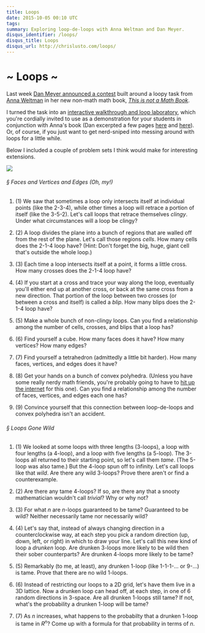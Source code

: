 ```yaml
---
title: Loops
date: 2015-10-05 00:10 UTC
tags:
summary: Exploring loop-de-loops with Anna Weltman and Dan Meyer.
disqus_identifier: /loops/
disqus_title: Loops
disqus_url: http://chrislusto.com/loops/
---
```


# ~ Loops ~
Last week [Dan Meyer announced a contest](http://blog.mrmeyer.com/2015/our-fall-contest-this-is-not-a-math-book/) built around a loopy task from [Anna Weltman](https://twitter.com/annaweltman) in her new non-math math book, [_This is not a Math Book_](http://new.myubam.com/p/5003/this-is-not-a-math-book).

I turned the task into an [interactive walkthrough and loop laboratory](http://dev.chrislusto.com/loops/), which you're cordially invited to use as a demonstration for your students in conjunction with Anna's book (Dan excerpted a few pages [here](http://blog.mrmeyer.com/wp-content/uploads/instructionpage.pdf) and [here](http://blog.mrmeyer.com/wp-content/uploads/instructionpage.pdf)). Or, of course, if you just want to get nerd-sniped into messing around with loops for a little while.

Below I included a couple of problem sets I think would make for interesting extensions.

<img src="/images/loopy.png">

###### &sect; Faces and Vertices and Edges (Oh, my!)
1. (1) We saw that sometimes a loop only intersects itself at individual points (like the 2-3-4), while other times a loop will retrace a portion of itself (like the 3-5-2). Let's call loops that retrace themselves _clingy_. Under what circumstances will a loop be clingy?

2. (2) A loop divides the plane into a bunch of regions that are walled off from the rest of the plane. Let's call those regions _cells_. How many cells does the 2-1-4 loop have? (Hint: Don't forget the big, huge, giant cell that's outside the whole loop.)

3. (3) Each time a loop intersects itself at a point, it forms a little cross. How many crosses does the 2-1-4 loop have?

4. (4) If you start at a cross and trace your way along the loop, eventually you'll either end up at another cross, or back at the same cross from a new direction. That portion of the loop between two crosses (or between a cross and itself) is called a _blip_. How many blips does the 2-1-4 loop have?

5. (5) Make a whole bunch of non-clingy loops. Can you find a relationship among the number of cells, crosses, and blips that a loop has?

6. (6) Find yourself a cube. How many faces does it have? How many vertices? How many edges?

7. (7) Find yourself a tetrahedron (admittedly a little bit harder). How many faces, vertices, and edges does it have?

8. (8) Get your hands on a bunch of convex polyhedra. (Unless you have some really nerdy math friends, you're probably going to have to [hit up the internet](http://www.amazon.com/Wood-Platonic-Solids/dp/B00I88065A/ref=sr_1_2?ie=UTF8&qid=1444006810&sr=8-2&keywords=wooden+polyhedra) for this one). Can you find a relationship among the number of faces, vertices, and edges each one has?

9. (9) Convince yourself that this connection between loop-de-loops and convex polyhedra isn't an accident.

###### &sect; Loops Gone Wild
1. (1) We looked at some loops with three lengths (3-loops), a loop with four lengths (a 4-loop), and a loop with five lengths (a 5-loop). The 3-loops all returned to their starting point, so let's call them _tame_. (The 5-loop was also tame.) But the 4-loop spun off to infinity. Let's call loops like that _wild_. Are there any wild 3-loops? Prove there aren't or find a counterexample.

2. (2) Are there any tame 4-loops? If so, are there any that a snooty mathematician wouldn't call _trivial_? Why or why not?

3. (3) For what _n_ are _n_-loops guaranteed to be tame? Guaranteed to be wild? Neither necessarily tame nor necessarily wild?

4. (4) Let's say that, instead of always changing direction in a counterclockwise way, at each step you pick a random direction (up, down, left, or right) in which to draw your line. Let's call this new kind of loop a _drunken_ loop. Are drunken 3-loops more likely to be wild then their sober counterparts? Are drunken 4-loops more likely to be tame?

5. (5) Remarkably (to me, at least), any drunken 1-loop (like 1-1-1-... or 9-...) is tame. Prove that there are no wild 1-loops.

6. (6) Instead of restricting our loops to a 2D grid, let's have them live in a 3D lattice. Now a drunken loop can head off, at each step, in one of 6 random directions in 3-space. Are all drunken 1-loops still tame? If not, what's the probability a drunken 1-loop will be tame?

7. (7) As _n_ increases, what happens to the probabilty that a drunken 1-loop is tame in _R<sup>n</sup>_? Come up with a formula for that probability in terms of _n_.

